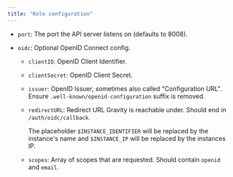 ```yaml
---
title: "Role configuration"
---
```


- `port`: The port the API server listens on (defaults to 8008).
- `oidc`: Optional OpenID Connect config.

  - `clientID`: OpenID Client Identifier.
  - `clientSecret`: OpenID Client Secret.
  - `issuer`: OpenID Issuer, sometimes also called "Configuration URL". Ensure `.well-known/openid-configuration` suffix is removed.
  - `redirectURL`: Redirect URL Gravity is reachable under. Should end in `/auth/oidc/callback`.

    The placeholder `$INSTANCE_IDENTIFIER` will be replaced by the instance's name and `$INSTANCE_IP` will be replaced by the instances IP.

  - `scopes`: Array of scopes that are requested. Should contain `openid` and `email`.
